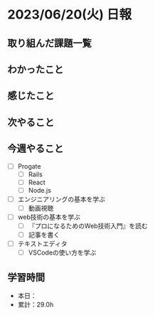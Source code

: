 # 2023/06/20(火) 日報

## 取り組んだ課題一覧

## わかったこと

## 感じたこと

## 次やること

## 今週やること

- [ ] Progate
  - [ ] Rails
  - [ ] React
  - [ ] Node.js
- [ ] エンジニアリングの基本を学ぶ
  - [ ] 動画視聴
- [ ] web技術の基本を学ぶ
  - [ ] 『プロになるためのWeb技術入門』を読む
  - [ ] 記事を書く
- [ ] テキストエディタ
  - [ ] VSCodeの使い方を学ぶ

## 学習時間

- 本日：
- 累計：29.0h
